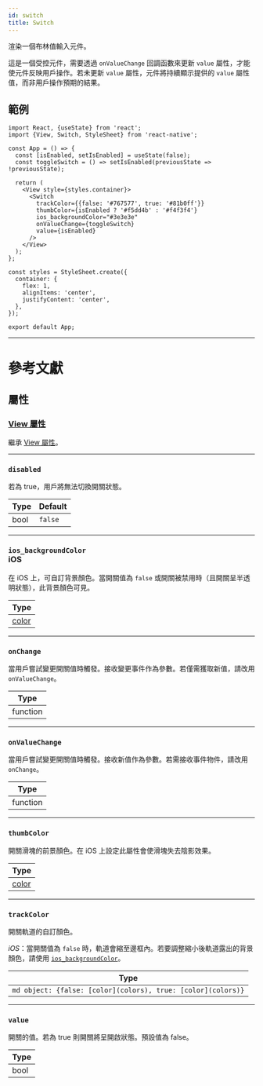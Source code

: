 ```yaml
---
id: switch
title: Switch
---
```


渲染一個布林值輸入元件。

這是一個受控元件，需要透過 `onValueChange` 回調函數來更新 `value` 屬性，才能使元件反映用戶操作。若未更新 `value` 屬性，元件將持續顯示提供的 `value` 屬性值，而非用戶操作預期的結果。

## 範例

```SnackPlayer name=Switch&supportedPlatforms=android,ios
import React, {useState} from 'react';
import {View, Switch, StyleSheet} from 'react-native';

const App = () => {
  const [isEnabled, setIsEnabled] = useState(false);
  const toggleSwitch = () => setIsEnabled(previousState => !previousState);

  return (
    <View style={styles.container}>
      <Switch
        trackColor={{false: '#767577', true: '#81b0ff'}}
        thumbColor={isEnabled ? '#f5dd4b' : '#f4f3f4'}
        ios_backgroundColor="#3e3e3e"
        onValueChange={toggleSwitch}
        value={isEnabled}
      />
    </View>
  );
};

const styles = StyleSheet.create({
  container: {
    flex: 1,
    alignItems: 'center',
    justifyContent: 'center',
  },
});

export default App;
```

---

# 參考文獻

## 屬性

### [View 屬性](view.md#props)

繼承 [View 屬性](view.md#props)。

---

### `disabled`

若為 true，用戶將無法切換開關狀態。

| Type | Default |
| ---- | ------- |
| bool | `false` |

---

### `ios_backgroundColor` <div class="label ios">iOS</div>

在 iOS 上，可自訂背景顏色。當開關值為 `false` 或開關被禁用時（且開關呈半透明狀態），此背景顏色可見。

| Type               |
| ------------------ |
| [color](colors.md) |

---

### `onChange`

當用戶嘗試變更開關值時觸發。接收變更事件作為參數。若僅需獲取新值，請改用 `onValueChange`。

| Type     |
| -------- |
| function |

---

### `onValueChange`

當用戶嘗試變更開關值時觸發。接收新值作為參數。若需接收事件物件，請改用 `onChange`。

| Type     |
| -------- |
| function |

---

### `thumbColor`

開關滑塊的前景顏色。在 iOS 上設定此屬性會使滑塊失去陰影效果。

| Type               |
| ------------------ |
| [color](colors.md) |

---

### `trackColor`

開關軌道的自訂顏色。

_iOS_：當開關值為 `false` 時，軌道會縮至邊框內。若要調整縮小後軌道露出的背景顏色，請使用 [`ios_backgroundColor`](switch.md#ios_backgroundColor)。

| Type                                                         |
| ------------------------------------------------------------ |
| `md object: {false: [color](colors), true: [color](colors)}` |

---

### `value`

開關的值。若為 true 則開關將呈開啟狀態。預設值為 false。

| Type |
| ---- |
| bool |